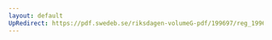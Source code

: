 ```yaml
---
layout: default
UpRedirect: https://pdf.swedeb.se/riksdagen-volumeG-pdf/199697/reg_199697/reg_199697_0147.pdf
---
```

